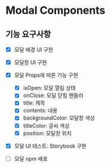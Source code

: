 # Modal Components

## 기능 요구사항

- [x] 모달 배경 UI 구현
- [x] 모달창 UI 구현
- [x] 모달 Props에 따른 기능 구현

  - [x] isOpen: 모달 열림 상태
  - [x] onClose: 모달 닫힘 핸들러
  - [x] title: 제목
  - [x] contents: 내용
  - [x] backgroundColor: 모달창 색상
  - [x] titleColor: 글씨 색상
  - [x] position: 모달창 위치

- [x] 모달 UI 테스트: Storybook 구현
- [ ] 모달 npm 배포
